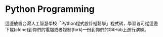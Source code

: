 # Python Programming
<p>這邊放置台灣人工智慧學校「Python程式設計輕鬆學」程式碼，學習者可從這邊下載(clone)到你們的電腦或者複制(fork)一份到你們的GitHub上進行演練。
